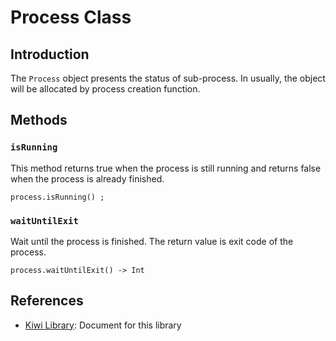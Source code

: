 # Process Class

## Introduction
The `Process` object presents the status of sub-process.
In usually, the object will be allocated by process creation function.

## Methods
### `isRunning`
This method returns true when the process is still running and returns false when the process is already finished.
````
process.isRunning() ;
````

### `waitUntilExit`
Wait until the process is finished.
The return value is exit code of the process.
````
process.waitUntilExit() -> Int
````

## References
* [Kiwi Library](https://github.com/steelwheels/KiwiScript/blob/master/KiwiLibrary/Document/Library.md): Document for this library
